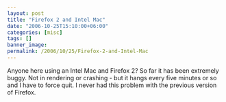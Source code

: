 ```yaml
---
layout: post
title: "Firefox 2 and Intel Mac"
date: "2006-10-25T15:10:00+06:00"
categories: [misc]
tags: []
banner_image: 
permalink: /2006/10/25/Firefox-2-and-Intel-Mac
---
```


Anyone here using an Intel Mac and Firefox 2? So far it has been extremely buggy. Not in rendering or crashing - but it hangs every five minutes or so and I have to force quit. I never had this problem with the previous version of Firefox.